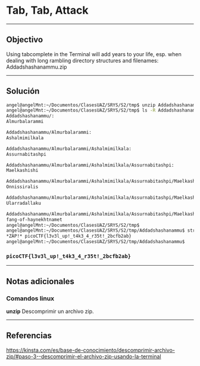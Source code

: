 # Tab, Tab, Attack

---
## Objectivo

Using tabcomplete in the Terminal will add years to your life, esp. when dealing with long rambling directory structures and filenames: Addadshashanammu.zip

---
## Solución

``` sh
angel@angelMnt:~/Documentos/ClasesUAZ/SRYS/S2/tmp$ unzip Addadshashanammu.zip 
angel@angelMnt:~/Documentos/ClasesUAZ/SRYS/S2/tmp$ ls -R Addadshashanammu/
Addadshashanammu/:
Almurbalarammi

Addadshashanammu/Almurbalarammi:
Ashalmimilkala

Addadshashanammu/Almurbalarammi/Ashalmimilkala:
Assurnabitashpi

Addadshashanammu/Almurbalarammi/Ashalmimilkala/Assurnabitashpi:
Maelkashishi

Addadshashanammu/Almurbalarammi/Ashalmimilkala/Assurnabitashpi/Maelkashishi:
Onnissiralis

Addadshashanammu/Almurbalarammi/Ashalmimilkala/Assurnabitashpi/Maelkashishi/Onnissiralis:
Ularradallaku

Addadshashanammu/Almurbalarammi/Ashalmimilkala/Assurnabitashpi/Maelkashishi/Onnissiralis/Ularradallaku:
fang-of-haynekhtnamet
angel@angelMnt:~/Documentos/ClasesUAZ/SRYS/S2/tmp$ 
angel@angelMnt:~/Documentos/ClasesUAZ/SRYS/S2/tmp/Addadshashanammu$ strings  Almurbalarammi/Ashalmimilkala/Assurnabitashpi/Maelkashishi/Onnissiralis/Ularradallaku/fang-of-haynekhtnamet | grep pico
*ZAP!* picoCTF{l3v3l_up!_t4k3_4_r35t!_2bcfb2ab}
angel@angelMnt:~/Documentos/ClasesUAZ/SRYS/S2/tmp/Addadshashanammu$ 
```
### `picoCTF{l3v3l_up!_t4k3_4_r35t!_2bcfb2ab}`


---
## Notas adicionales

### Comandos linux

**unzip**
Descomprimir un archivo zip.

---
## Referencias
https://kinsta.com/es/base-de-conocimiento/descomprimir-archivo-zip/#paso-3--descomprimir-el-archivo-zip-usando-la-terminal